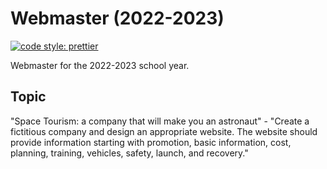 # Webmaster (2022-2023)

[![code style: prettier](https://img.shields.io/badge/code_style-prettier-ff69b4.svg?style=flat-square)](https://github.com/prettier/prettier)

Webmaster for the 2022-2023 school year.

## Topic

"Space Tourism: a company that will make you an astronaut" -
"Create a fictitious company and design an appropriate website.
The website should provide information starting with
promotion, basic information, cost, planning,
training, vehicles, safety, launch, and recovery."
